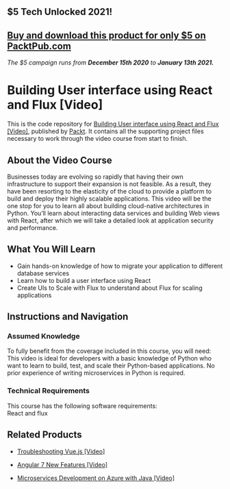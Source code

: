 ## $5 Tech Unlocked 2021!
[Buy and download this product for only $5 on PacktPub.com](https://www.packtpub.com/)
-----
*The $5 campaign         runs from __December 15th 2020__ to __January 13th 2021.__*

# Building User interface using React and Flux [Video]
This is the code repository for [Building User interface using React and Flux [Video]](https://www.packtpub.com/application-development/building-user-interface-using-react-and-flux-video?utm_source=github&utm_medium=repository&utm_campaign=9781788839655), published by [Packt](https://www.packtpub.com/?utm_source=github). It contains all the supporting project files necessary to work through the video course from start to finish.
## About the Video Course
Businesses today are evolving so rapidly that having their own infrastructure to support their expansion is not feasible. As a result, they have been resorting to the elasticity of the cloud to provide a platform to build and deploy their highly scalable applications. This video will be the one stop for you to learn all about building cloud-native architectures in Python. You’ll learn about interacting data services and building Web views with React, after which we will take a detailed look at application security and performance.

<H2>What You Will Learn</H2>
<DIV class=book-info-will-learn-text>
<UL>
<LI>Gain hands-on knowledge of how to migrate your application to different database services 
<LI>Learn how to build a user interface using React 
<LI>Create UIs to Scale with Flux to understand about Flux for scaling applications </LI></UL></DIV>

## Instructions and Navigation
### Assumed Knowledge
To fully benefit from the coverage included in this course, you will need:<br/>
This video is ideal for developers with a basic knowledge of Python who want to learn to build, test, and scale their Python-based applications. No prior experience of writing microservices in Python is required.
### Technical Requirements
This course has the following software requirements:<br/>
React and flux

## Related Products
* [Troubleshooting Vue.js [Video]](https://www.packtpub.com/application-development/troubleshooting-vuejs-video?utm_source=github&utm_medium=repository&utm_campaign=9781788993531)

* [Angular 7 New Features [Video]](https://www.packtpub.com/web-development/angular-7-new-features-video?utm_source=github&utm_medium=repository&utm_campaign=9781789619683)

* [Microservices Development on Azure with Java [Video]](https://www.packtpub.com/virtualization-and-cloud/microservices-development-azure-java-video?utm_source=github&utm_medium=repository&utm_campaign=9781789808858)

